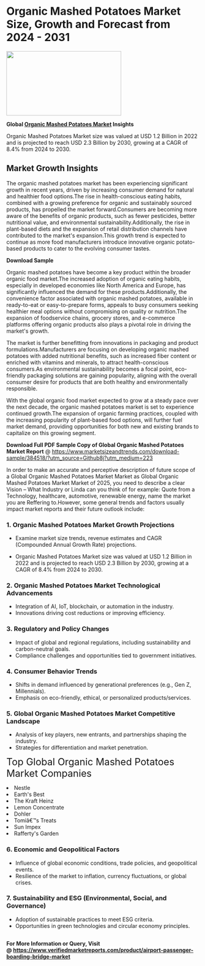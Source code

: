 <H1>Organic Mashed Potatoes Market Size, Growth and Forecast from 2024 - 2031</H1><img class="aligncenter size-medium wp-image-584254" src="https://thirdeyenews.in/wp-content/uploads/2024/09/Global-Market-Research-300x168.jpeg" alt="" width="300" height="168" /><p><strong>Global&nbsp;<a href="https://www.marketsizeandtrends.com/download-sample/384518/?utm_source=Github8j?utm_medium=223">Organic Mashed Potatoes Market</a> Insights</strong></p><p>Organic Mashed Potatoes Market size was valued at USD 1.2 Billion in 2022 and is projected to reach USD 2.3 Billion by 2030, growing at a CAGR of 8.4% from 2024 to 2030.</p><p><h2>Market Growth Insights</h2> <p>The organic mashed potatoes market has been experiencing significant growth in recent years, driven by increasing consumer demand for natural and healthier food options.The rise in health-conscious eating habits, combined with a growing preference for organic and sustainably sourced products, has propelled the market forward.Consumers are becoming more aware of the benefits of organic products, such as fewer pesticides, better nutritional value, and environmental sustainability.Additionally, the rise in plant-based diets and the expansion of retail distribution channels have contributed to the market's expansion.This growth trend is expected to continue as more food manufacturers introduce innovative organic potato-based products to cater to the evolving consumer tastes.</p> <p><strong>Download Sample</strong></p> <p>Organic mashed potatoes have become a key product within the broader organic food market.The increased adoption of organic eating habits, especially in developed economies like North America and Europe, has significantly influenced the demand for these products.Additionally, the convenience factor associated with organic mashed potatoes, available in ready-to-eat or easy-to-prepare forms, appeals to busy consumers seeking healthier meal options without compromising on quality or nutrition.The expansion of foodservice chains, grocery stores, and e-commerce platforms offering organic products also plays a pivotal role in driving the market's growth.</p> <p>The market is further benefitting from innovations in packaging and product formulations.Manufacturers are focusing on developing organic mashed potatoes with added nutritional benefits, such as increased fiber content or enriched with vitamins and minerals, to attract health-conscious consumers.As environmental sustainability becomes a focal point, eco-friendly packaging solutions are gaining popularity, aligning with the overall consumer desire for products that are both healthy and environmentally responsible.</p> <p>With the global organic food market expected to grow at a steady pace over the next decade, the organic mashed potatoes market is set to experience continued growth.The expansion of organic farming practices, coupled with the increasing popularity of plant-based food options, will further fuel market demand, providing opportunities for both new and existing brands to capitalize on this growing segment.</p> <p><span class=""><strong>Download Full PDF Sample Copy of Global Organic Mashed Potatoes Market Report</strong> @ <a href="https://www.marketsizeandtrends.com/download-sample/384518/?utm_source=Github8j?utm_medium=223" target="_blank">https://www.marketsizeandtrends.com/download-sample/384518/?utm_source=Github8j?utm_medium=223</a></span></p><p>In order to make an accurate and perceptive description of future scope of a Global&nbsp;Organic Mashed Potatoes Market Market as Global&nbsp;Organic Mashed Potatoes Market Market of 2025, you need to describe a clear Vision &ndash; What Industry or Linda can you think of for example: Quote from a Technology, healthcare, automotive, renewable energy, name the market you are Reffering to.However, some general trends and factors usually impact market reports and their future outlook include:</p><h3>1.&nbsp;<strong>Organic Mashed Potatoes Market Growth Projections</strong></h3><ul><li>Examine market size trends, revenue estimates and CAGR (Compounded Annual Growth Rate) projections.</li><li><p>Organic Mashed Potatoes Market size was valued at USD 1.2 Billion in 2022 and is projected to reach USD 2.3 Billion by 2030, growing at a CAGR of 8.4% from 2024 to 2030.</p></li></ul><h3>2.&nbsp;<strong>Organic Mashed Potatoes Market Technological Advancements</strong></h3><ul><li>Integration of AI, IoT, blockchain, or automation in the industry.</li><li>Innovations driving cost reductions or improving efficiency.</li></ul><h3>3.&nbsp;<strong>Regulatory and Policy Changes</strong></h3><ul><li>Impact of global and regional regulations, including sustainability and carbon-neutral goals.</li><li>Compliance challenges and opportunities tied to government initiatives.</li></ul><h3>4.&nbsp;<strong>Consumer Behavior Trends</strong></h3><ul><li>Shifts in demand influenced by generational preferences (e.g., Gen Z, Millennials).</li><li>Emphasis on eco-friendly, ethical, or personalized products/services.</li></ul><h3>5.&nbsp;<strong>Global Organic Mashed Potatoes Market Competitive Landscape</strong></h3><ul><li>Analysis of key players, new entrants, and partnerships shaping the industry.</li><li>Strategies for differentiation and market penetration.</li></ul><p data-pm-slice="1 1 []"><span style="color: inherit; font-family: inherit; font-size: 25px;">Top Global Organic Mashed Potatoes Market Companies</span></p><div class="" data-test-id=""><p><li>Nestle</li><li> Earth's Best</li><li> The Kraft Heinz</li><li> Lemon Concentrate</li><li> Dohler</li><li> Tomiâ€™s Treats</li><li> Sun Impex</li><li> Rafferty's Garden</li></p></div><h3>6.&nbsp;<strong>Economic and Geopolitical Factors</strong></h3><ul><li>Influence of global economic conditions, trade policies, and geopolitical events.</li><li>Resilience of the market to inflation, currency fluctuations, or global crises.</li></ul><h3>7.&nbsp;<strong>Sustainability and ESG (Environmental, Social, and Governance)</strong></h3><ul><li>Adoption of sustainable practices to meet ESG criteria.</li><li>Opportunities in green technologies and circular economy principles.</li></ul><h2><strong style="font-size: 14px;">For More Information or Query, Visit @&nbsp;</strong><a style="background-color: #ffffff; font-size: 14px;" href="https://www.marketsizeandtrends.com/report/organic-mashed-potatoes-market/" target="_blank">https://www.verifiedmarketreports.com/product/airport-passenger-boarding-bridge-market</a></h2>